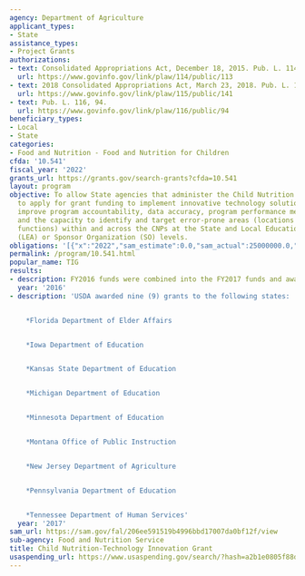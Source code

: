 ```yaml
---
agency: Department of Agriculture
applicant_types:
- State
assistance_types:
- Project Grants
authorizations:
- text: Consolidated Appropriations Act, December 18, 2015. Pub. L. 114, 113.
  url: https://www.govinfo.gov/link/plaw/114/public/113
- text: 2018 Consolidated Appropriations Act, March 23, 2018. Pub. L. 115, 141.
  url: https://www.govinfo.gov/link/plaw/115/public/141
- text: Pub. L. 116, 94.
  url: https://www.govinfo.gov/link/plaw/116/public/94
beneficiary_types:
- Local
- State
categories:
- Food and Nutrition - Food and Nutrition for Children
cfda: '10.541'
fiscal_year: '2022'
grants_url: https://grants.gov/search-grants?cfda=10.541
layout: program
objective: To allow State agencies that administer the Child Nutrition Programs (CNPs)
  to apply for grant funding to implement innovative technology solutions that will
  improve program accountability, data accuracy, program performance measurement,
  and the capacity to identify and target error-prone areas (locations or program
  functions) within and across the CNPs at the State and Local Educational Agency
  (LEA) or Sponsor Organization (SO) levels.
obligations: '[{"x":"2022","sam_estimate":0.0,"sam_actual":25000000.0,"usa_spending_actual":12884950.88},{"x":"2023","sam_estimate":25000000.0,"sam_actual":0.0,"usa_spending_actual":26454757.34},{"x":"2024","sam_estimate":25000000.0,"sam_actual":0.0,"usa_spending_actual":50063865.14}]'
permalink: /program/10.541.html
popular_name: TIG
results:
- description: FY2016 funds were combined into the FY2017 funds and awarded in FY2017.
  year: '2016'
- description: 'USDA awarded nine (9) grants to the following states:


    *Florida Department of Elder Affairs


    *Iowa Department of Education


    *Kansas State Department of Education


    *Michigan Department of Education


    *Minnesota Department of Education


    *Montana Office of Public Instruction


    *New Jersey Department of Agriculture


    *Pennsylvania Department of Education


    *Tennessee Department of Human Services'
  year: '2017'
sam_url: https://sam.gov/fal/206ee591519b4996bbd17007da0bf12f/view
sub-agency: Food and Nutrition Service
title: Child Nutrition-Technology Innovation Grant
usaspending_url: https://www.usaspending.gov/search/?hash=a2b1e0805f88ddc71516710ed684e2a3
---
```

